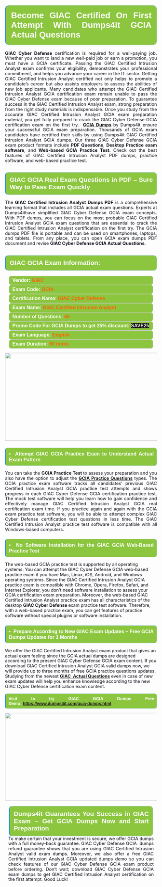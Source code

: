 

<h1 style="text-align: justify;"><span style="font-family:Arial,Helvetica,sans-serif;"><strong><span style="display: block; color: #FFFFFF; background: #8cc63f; border: 0.5px solid #AED6F1; border-left: 3px solid #3498DB; padding: .6em; border-radius: 0.5em;">Become GIAC Certified On First Attempt With Dumps4it GCIA Actual Questions </span></strong></span></h1>

<p style="margin: 0in 0.0001pt; text-align: justify;"><span style="font-size:11pt"><span style="line-height:115%"><span sans-serif="" style="font-family:Arial,"><span style="color:#0e101a"><strong>GIAC Cyber Defense</strong> certification is required for a well-paying job. Whether you want to land a new well-paid job or earn a promotion, you must have a GCIA certificate. Passing the GIAC Certified Intrusion Analyst exam confirms your eligibility, demonstrates your professional commitment, and helps you advance your career in the IT sector. Getting GIAC Certified Intrusion Analyst certified not only helps to promote a candidate’s career but also assists employers to assess the abilities of new job applicants. Many candidates who attempt the GIAC Certified Intrusion Analyst GCIA certification exam remain unable to pass the GIAC Cyber Defense exam because of poor preparation. To guarantee success in the GIAC Certified Intrusion Analyst exam, strong preparation from the right study materials is indispensable. Once you study from the accurate GIAC Certified Intrusion Analyst GCIA exam preparation material, you get fully prepared to crack the GIAC Cyber Defense GCIA certification exam on the first try. <b> <a href="https://www.dumps4it.com/gcia-dumps.html">GCIA Dumps</a> </b>by<b> </b>Dumps4it ensure your successful GCIA exam preparation. Thousands of GCIA exam candidates have certified their skills by using Dumps4it GIAC Certified Intrusion Analyst GCIA dumps. Our three GIAC Cyber Defense GCIA exam product formats include <strong>PDF Questions</strong>, <strong>Desktop Practice exam software</strong>, and <strong>Web-based GCIA Practice Test</strong>. Check out the best features of GIAC Certified Intrusion Analyst PDF dumps, practice software, and web-based practice test.</span></span></span></span></p>

<h2 style="text-align: justify;"><span style="font-family:Arial,Helvetica,sans-serif;"><strong><span style="display: block; color: #FFFFFF; background: #8cc63f; border: 0.5px solid #AED6F1; border-left: 3px solid #3498DB; padding: .6em; border-radius: 0.5em;">GIAC GCIA Real Exam Questions in PDF – Sure Way to Pass Exam Quickly</span></strong></span></h2>

<p style="text-align: justify;"><span style="font-size:11pt"><span style="line-height:115%"><span sans-serif="" style="font-family:Arial,"><span style="color:#0e101a">The <strong>GIAC Certified Intrusion Analyst Dumps PDF</strong> is a comprehensive learning format that includes all GCIA actual exam questions. Experts at Dumps4ithave simplified GIAC Cyber Defense GCIA exam concepts. With PDF dumps, you can focus on the most probable GIAC Certified Intrusion Analyst GCIA exam questions that are essential to crack the GIAC Certified Intrusion Analyst certification on the first try. The GCIA dumps PDF file is portable and can be used on smartphones, laptops, and tablets. From any place, you can open GCIA exam dumps PDF document and revise <strong>GIAC Cyber Defense GCIA Actual Questions</strong>. </span></span></span></span><span style="font-size:11pt"><span style="line-height:normal"><span sans-serif="" style="font-family:Calibri,"><span style="font-size:12.0pt"><span style="color:#0e101a"><span style="font-size:12pt"><span new="" roman="" style="font-family:" times=""><span calibri="" style="font-family:"><span style="color:#0e101a"><span style="font-size:14px;"> </span></span></span></span></span></span></span></span></span></span></p>

<h2 style="text-align: justify;"><span style="font-family:Arial,Helvetica,sans-serif;"><strong><span style="display: block; color: #FFFFFF; background: #8cc63f; border: 0.5px solid #AED6F1; border-left: 3px solid #3498DB; padding: .6em; border-radius: 0.5em;">GIAC GCIA Exam Information:</span></strong></span></h2>

<div style="margin: 0cm 10pt; background: rgb(140, 198, 63); border: 1px solid rgb(204, 204, 204); padding: 5px 10px; border-radius: 0.5em; text-align: justify;"><span style="font-family:Arial,Helvetica,sans-serif;"><span style="font-size: 11pt;"><span style="line-height: normal;"><strong><span style="font-size: 12.0pt;"><span style="color: #FFFFFF;">Vendor:</span> <span style="color: #FF6106;">GIAC</span></span></strong></span></span></span></div>

<div style="margin: 0cm 10pt; background: rgb(140, 198, 63); border: 1px solid rgb(204, 204, 204); padding: 5px 10px; border-radius: 0.5em; text-align: justify;"><span style="font-family:Arial,Helvetica,sans-serif;"><span style="font-size: 11pt;"><span style="line-height: normal;"><strong><span style="font-size: 12.0pt;"><span style="color: #FFFFFF;">Exam Code:</span> <span style="color: #FF6106;">GCIA</span></span></strong></span></span></span></div>

<div style="margin: 0cm 10pt; background: rgb(140, 198, 63); border: 1px solid rgb(204, 204, 204); padding: 5px 10px; border-radius: 0.5em; text-align: justify;"><span style="font-family:Arial,Helvetica,sans-serif;"><span style="font-size: 11pt;"><span style="line-height: normal;"><strong><span style="font-size: 12.0pt;"><span style="color: #FFFFFF;">Certification Name:</span> <span style="color: #FF6106;">GIAC Cyber Defense</span></span></strong></span></span></span></div>

<div style="margin: 0cm 10pt; background: rgb(140, 198, 63); border: 1px solid rgb(204, 204, 204); padding: 5px 10px; border-radius: 0.5em; text-align: justify;"><span style="font-family:Arial,Helvetica,sans-serif;"><span style="font-size: 11pt;"><span style="line-height: normal;"><strong><span style="font-size: 12.0pt;"><span style="color: #FFFFFF;">Exam Name:</span> <span style="color: #FF6106;">GIAC Certified Intrusion Analyst</span></span></strong></span></span></span></div>

<div style="margin: 0cm 10pt; background: rgb(140, 198, 63); border: 1px solid rgb(204, 204, 204); padding: 5px 10px; border-radius: 0.5em; text-align: justify;"><span style="font-family:Arial,Helvetica,sans-serif;"><span style="font-size: 11pt;"><span style="line-height: normal;"><strong><span style="font-size: 12.0pt;"><span style="color: #FFFFFF;">Number of Questions: </span><span style="color: #FF6106;">60</span></span></strong></span></span></span></div>

<div style="margin: 0cm 10pt; background: rgb(140, 198, 63); border: 1px solid rgb(204, 204, 204); padding: 5px 10px; border-radius: 0.5em; text-align: justify;"><span style="font-family:Arial,Helvetica,sans-serif;"><span style="font-size: 11pt;"><span style="line-height: normal;"><strong><span style="font-size: 12.0pt;"><span style="color: #FFFFFF;">Promo Code For GCIA Dumps to get 25% discount: </span><span style="color:#FFFFFF;"><span style="background-color:#000000;">SAVE25</span></span></span></strong></span></span></span></div>

<div style="margin: 0cm 10pt; background: rgb(140, 198, 63); border: 1px solid rgb(204, 204, 204); padding: 5px 10px; border-radius: 0.5em; text-align: justify;"><span style="font-family:Arial,Helvetica,sans-serif;"><span style="font-size: 11pt;"><span style="line-height: normal;"><strong><span style="font-size: 12.0pt;"><span style="color: #FFFFFF;">Exam Language:</span> <span style="color: #FF6106;">English</span></span></strong></span></span></span></div>

<div style="margin: 0cm 10pt; background: rgb(140, 198, 63); border: 1px solid rgb(204, 204, 204); padding: 5px 10px; border-radius: 0.5em; text-align: justify;"><span style="font-family:Arial,Helvetica,sans-serif;"><span style="font-size: 11pt;"><span style="line-height: normal;"><strong><span style="font-size: 12.0pt;"><span style="color: #FFFFFF;">Exam Duration: </span><span style="color: #FF6106;">90 mints</span></span></strong></span></span></span></div>

<p style="text-align: center;"><a href="https://www.dumps4it.com/gcia-dumps.html"><img src="https://i.imgur.com/a474NNd.jpg" style="height: 290px; width: 700px;" /></a></p>

<h3 style="text-align: justify;"><span style="font-family:Arial,Helvetica,sans-serif;"><strong><span style="display: block; color: #FFFFFF; background: #8cc63f; border: 0.5px solid #AED6F1; border-left: 3px solid #3498DB; padding: .6em; border-radius: 0.5em;">•  Attempt GIAC GCIA Practice Exam to Understand Actual Exam Pattern </span></strong></span></h3>

<p style="text-align:justify; margin-right:0in; margin-left:0in"><span style="font-size:11pt"><span style="line-height:115%"><span sans-serif="" style="font-family:Arial,"><span style="color:#0e101a">You can take the <strong>GCIA Practice Test </strong>to assess your preparation and you also have the option to adjust the <a href="https://www.dumps4it.com/gcia-dumps.html"><strong>GCIA Practice Questions</strong></a> types. The GCIA practice exam software tracks all candidates' previous GIAC Certified Intrusion Analyst GCIA practice test attempts and shows progress in each GIAC Cyber Defense GCIA certification practice test. The mock test software will help you learn how to gain confidence and effectively manage GIAC Certified Intrusion Analyst GCIA real certification exam time. If you practice again and again with the GCIA exam practice test software, you will be able to attempt complex GIAC Cyber Defense certification test questions in less time. The GIAC Certified Intrusion Analyst practice test software is compatible with all Windows-based computers.</span></span></span></span></p>

<h3 style="text-align: justify;"><span style="font-family:Arial,Helvetica,sans-serif;"><strong><span style="display: block; color: #FFFFFF; background: #8cc63f; border: 0.5px solid #AED6F1; border-left: 3px solid #3498DB; padding: .6em; border-radius: 0.5em;">•  No Software Installation for the GIAC GCIA Web-Based Practice Test </span></strong></span></h3>

<p><span style="font-size:11pt"><span style="line-height:115%"><span sans-serif="" style="font-family:Arial,"><span style="color:#0e101a">The web-based GCIA practice test is supported by all operating systems. You can attempt the GIAC Cyber Defense GCIA web-based practice exam if you have Mac, Linux, iOS, Android, and Windows operating systems. Since the GIAC Certified Intrusion Analyst GCIA practice exam is compatible with Chrome, Opera, Firefox, Safari, and Internet Explorer, you don’t need software installation to assess your GCIA certification exam preparation. Moreover, the web-based GIAC Certified Intrusion Analyst practice exam has all characteristics of the desktop <strong>GIAC Cyber Defense </strong>exam practice test software. Therefore, with a web-based practice exam, you can get features of practice software without special plugins or software installation.</span></span></span></span></p>

<h3 style="text-align: justify;"><span style="font-family:Arial,Helvetica,sans-serif;"><strong><span style="display: block; color: #FFFFFF; background: #8cc63f; border: 0.5px solid #AED6F1; border-left: 3px solid #3498DB; padding: .6em; border-radius: 0.5em;">•  Prepare According to New GIAC Exam Updates – Free GCIA Dumps Updates for 3 Months</span></strong></span></h3>

<p><span style="font-size:11pt"><span style="line-height:115%"><span sans-serif="" style="font-family:Arial,"><span style="color:#0e101a">We offer the GIAC Certified Intrusion Analyst exam product that gives an actual exam feeling since the GCIA actual dumps are designed according to the present GIAC Cyber Defense GCIA exam content. If you download GIAC Certified Intrusion Analyst GCIA valid dumps now, we will provide up to three months of free GCIA practice questions updates. Studying from the newest <a href="https://www.dumps4it.com/giac-real-exams.html"><strong>GIAC  Actual Questions</strong></a> even in case of new exam updates will help you enhance knowledge according to the new GIAC Cyber Defense certification exam content.</span></span></span></span></p>

<p style="text-align:justify; margin-right:0in; margin-left:0in"><span style="font-family:Arial,Helvetica,sans-serif;"><strong><span style="display: block; color: #FFFFFF; background: #8cc63f; border: 0.5px solid #AED6F1; border-left: 3px solid #3498DB; padding: .6em; border-radius: 0.5em;"><span ms="" trebuchet="">Visit to try GIAC GCIA Dumps Free Demo: </span><a href="https://www.dumps4it.com/gcia-dumps.html" ms="" trebuchet="">https://www.dumps4it.com/gcia-dumps.html</a></span></strong></span></p>

<p style="margin: 0in 0.0001pt; text-align: center;"><a href="https://www.dumps4it.com/gcia-dumps.html"><img src="https://i.imgur.com/tHvwmqt.jpg" style="height: 290px; width: 700px;" /></a></p>

<p style="margin: 0in 0.0001pt; text-align: center;"> </p>

<h2 style="margin: 0in 10pt; text-align: justify;"><span style="font-family:Arial,Helvetica,sans-serif;"><strong><span style="display: block; color: #FFFFFF; background: #8cc63f; border: 0.5px solid #AED6F1; border-left: 3px solid #3498DB; padding: .6em; border-radius: 0.5em;">Dumps4it Guarantees You Success in GIAC Exam – Get GCIA Dumps Now and Start Preparation </span></strong></span></h2>

<p style="text-align:justify; margin:0in 8pt"><span style="font-size:11pt"><span style="line-height:115%"><span sans-serif="" style="font-family:Arial,"><span style="color:#0e101a">To make certain that your investment is secure; we offer GCIA dumps with a full money-back guarantee. GIAC Cyber Defense GCIA  dumps refund guarantee shows that you are using GIAC Certified Intrusion Analyst valid exam dumps. Moreover, we also offer a free GIAC Certified Intrusion Analyst GCIA updated dumps demo so you can check features of our GIAC Cyber Defense GCIA exam product before ordering. Don’t wait; download GIAC Cyber Defense GCIA exam dumps to get GIAC Certified Intrusion Analyst certification on the first attempt. Good Luck!</span></span></span></span></p>
<gdiv></gdiv><gdiv></gdiv><gdiv></gdiv><gdiv></gdiv><gdiv></gdiv><gdiv></gdiv><gdiv></gdiv><gdiv></gdiv><gdiv></gdiv><gdiv></gdiv><gdiv></gdiv><gdiv></gdiv><gdiv></gdiv><gdiv></gdiv><gdiv></gdiv><gdiv></gdiv><gdiv></gdiv><gdiv></gdiv><gdiv></gdiv><gdiv></gdiv><gdiv></gdiv><gdiv></gdiv><gdiv></gdiv><gdiv></gdiv><gdiv></gdiv><gdiv></gdiv><gdiv></gdiv><gdiv></gdiv><gdiv></gdiv><gdiv></gdiv>
